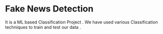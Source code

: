 # Fake News Detection
 It is a ML based Classification Project . We have used various Classification techniques to train and test our data .
